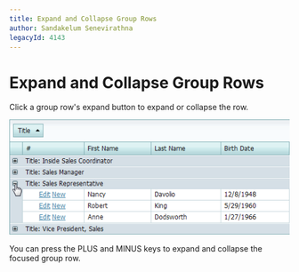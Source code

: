 ```yaml
---
title: Expand and Collapse Group Rows
author: Sandakelum Senevirathna
legacyId: 4143
---
```

# Expand and Collapse Group Rows
Click a group row's expand button to expand or collapse the row. 

![ASPxGridView_ExpandGroup](../../../images/img7156.png)

You can press the PLUS and MINUS keys to expand and collapse the focused group row.

